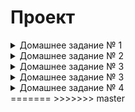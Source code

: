 # Проект

<details>
  <summary>Домашнее задание № 1</summary>

#### Цель: создать приложение с помощью Spring IoC, чтобы познакомиться с основной функциональностью IoC, на которой строится весь Spring.

#### Результат: простое приложение, сконфигурированное XML-контекстом.

#### Описание задание:

- В ресурсах хранятся вопросы и различные ответы к ним в виде CSV файла (5 вопросов).
- Вопросы могут быть с выбором из нескольких вариантов или со свободным ответом - на Ваше желание и усмотрение.
- Приложение должна просто вывести вопросы теста из CSV-файла с возможными вариантами ответа.

#### Требования:

0. В приложении должна присутствовать объектная модель (отдаём предпочтение объектам и классам, а не строчкам и массивам/спискам строчек).
1. Все классы в приложении должны решать строго определённую задачу (см. п. 18-19 "Правила оформления кода.pdf", прикреплённые к материалам занятия).
2. Контекст описывается XML-файлом.
3. Все зависимости должны быть настроены в IoC контейнере.
4. Имя ресурса с вопросами (CSV-файла) необходимо захардкодить строчкой в XML-файле с контекстом.
5. CSV с вопросами читается именно как ресурс, а не как файл.
6. Scanner, PrintStream и другие стандартные типы в контекст класть не нужно!
7. Весь ввод-вывод осуществляется на английском языке.
8. Крайне желательно написать юнит-тест какого-нибудь сервиса (оцениваться будет только попытка написать тест).
9. Помним - "без фанатизма".

</details>

<details>
  <summary>Домашнее задание № 2</summary>

    # Приложение по проведению тестирования студентов (с самим тестированием)

    ## Цель: Цель: конфигурировать Spring-приложения современным способом, как это и делается в современном мире

    ### Результат: готовое современное приложение на чистом Spring

    #### Новый функционал:

    * Программа должна спросить у пользователя фамилию и имя, спросить 5 вопросов из CSV-файла и вывести результат тестирования.
    * Выполняется на основе предыдущего домашнего задания + , собственно, сам функционал тестирования.

    #### Требования:
    1. Переписать конфигурацию в виде Java + Annotation-based конфигурации.
    2. Добавить функционал тестирования студента.
    3. Добавьте файл настроек для приложения тестирования студентов.
    4. В конфигурационный файл можно поместить путь до CSV-файла, количество правильных ответов для зачёта - на Ваше усмотрение.
    5. Если Вы пишите интеграционные тесты, то не забудьте добавить аналогичный файл и для тестов.
    6. Scanner, PrintStream и другие стандартные типы в контекст класть не нужно!
    7. Ввод-вывод на английском языке.
    8. Помним, "без фанатизма" :)

Задание сдаётся в виде ссылки на pull-request в чат с преподавателем.
<<<<<<< HEAD

</details>

<details>
  <summary>Домашнее задание № 3</summary>
=======
</details>


<details>
  <summary>Домашнее задание № 3</summary>  
>>>>>>> master

# Перенести приложение для тестирования студентов на Spring Boot

## Цель: Цель: использовать возможности Spring Boot, чтобы разрабатывать современные приложения, так, как их сейчас и разрабатывают.

### Результат: Production-ready приложение на Spring Boot

Это домашнее задание выполняется на основе предыдущего.

1. Создать проект, используя Spring Boot Initializr (https://start.spring.io)
2. Перенести приложение проведения опросов из прошлого домашнего задания.
3. Перенести все свойства в application.yml
4. Локализовать выводимые сообщения и вопросы (в CSV-файле). MessageSource должен быть из автоконфигурации Spring Boot.
5. Сделать собственный баннер для приложения.
6. Перенести тесты и использовать spring-boot-test-starter для тестирования

<<<<<<< HEAD
\*Опционально:
=======
*Опционально:
>>>>>>> master

- использовать ANSI-цвета для баннера.
- если Ваш язык отличается от русского и английского - локализовать в нём.

Коммитить wrapper или нет в репозиторий - решать Вам.

Задание сдаётся в виде ссылки на pull-request в чат с преподавателем. Вопросы можно задавать в чате, но для
оперативности рекомендуем Slack.

Написанное приложение будет использоваться в ДЗ №4 (к занятию №5). Данное задание засчитывает ДЗ №1 (к занятию №1) и ДЗ
№2 (к занятию №2). Если Вы хотите засчитать, то обязательно пришлите ссылку в чат соответствующего предыдущего занятия.

<<<<<<< HEAD
</details>

<details>
  <summary>Домашнее задание № 4</summary>

## Перевести приложение для проведения опросов на Spring Shell

### Цель: После выполнения ДЗ вы сможете использовать Spring Shell, чтобы писать интерфейс приложения без Web.

### Результат: Приложение на Spring Shell

Домашнее задание выполняется на основе предыдущего.

#### Необходимо:

1. Подключить Spring Shell, используя spring-starter.
2. Написать набор команд, позволяющий проводить опрос.
3. Написать Unit-тесты с помощью spring-boot-starter-test, учесть, что Spring Shell в тестах нужно отключить.

- Набор команд зависит только от Вашего желания. Вы можете сделать одну команду, запускающую Ваш Main, а можете построить полноценный интерфейс на Spring Shell.

- Локализовывать команды Spring Shell НЕ НУЖНО (хотя можно, но это долго и непросто).

- Задание сдаётся в виде ссылки на pull-request в чат с преподавателем.

#### Критерии оценки:

##### Факт сдачи:

- 0 - задание не сдано
- 1 - задание сдано

##### Степень выполнения (количество работающего функционала, что примет заказчик, что будет проверять тестировщик):

- 0 - ничего не работает или отсутствует основной функционал
- 1 - не работает или отсутствует большая часть критического функционала
- 2 - основной функционал есть, возможны небольшие косяки
- 3 - основной функционал есть, всё хорошо работает
- 4 - основной функционал есть, всё хорошо работает, тесты и/или задание перевыполнено

##### Способ выполнения (качество выполнения, стиль кода, как ревью перед мержем):

- 0 - нужно править, мержить нельзя (нарушение соглашений, публичные поля)
- 1 - лучше исправить в рамках этого ДЗ для повышения оценки
- 2 - можно мержить, но в следующих ДЗ нужно поправить.
- 3 - можно мержить, мелкие недочёты
- 4 - отличная работа!
- 5 - экстра балл за особо красивый кусочек кода/решение целиком (ставится только после отличной работы, отдельно не ставится)
</details>
=======
</details>
>>>>>>> master
